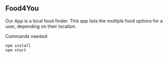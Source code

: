 

## Food4You
Our App is a local food finder.  This app lists the multiple food options for a user, depending on their location.

Commands needed:
```
npm install
npm start

```


